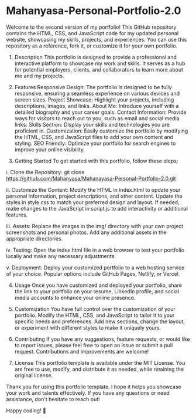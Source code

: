# Mahanyasa-Personal-Portfolio-2.0

Welcome to the second version of my portfolio! This GitHub repository contains the HTML, CSS, and JavaScript code for my updated personal website, showcasing my skills, projects, and experiences. You can use this repository as a reference, fork it, or customize it for your own portfolio.

1. Description
This portfolio is designed to provide a professional and interactive platform to showcase my work and skills. It serves as a hub for potential employers, clients, and collaborators to learn more about me and my projects.

2. Features
Responsive Design: The portfolio is designed to be fully responsive, ensuring a seamless experience on various devices and screen sizes.
Project Showcase: Highlight your projects, including descriptions, images, and links.
About Me: Introduce yourself with a detailed biography and your career goals.
Contact Information: Provide ways for visitors to reach out to you, such as email and social media links.
Skills Section: Display your skills and technologies you are proficient in.
Customization: Easily customize the portfolio by modifying the HTML, CSS, and JavaScript files to add your own content and styling.
SEO Friendly: Optimize your portfolio for search engines to improve your online visibility.

3. Getting Started
To get started with this portfolio, follow these steps:

  i. Clone the Repository:
    git clone https://github.com/Mahanyasa/Mahanayasa-Personal-Portfolio-2.0.git

  ii. Customize the Content:
    Modify the HTML in index.html to update your personal information, project descriptions, and other content.
    Update the styles in style.css to match your preferred design and layout.
    If needed, make changes to the JavaScript in script.js to add interactivity or additional features.

  iii. Assets:
    Replace the images in the img/ directory with your own project screenshots and personal photos.
    Add any additional assets in the appropriate directories.

  iv. Testing:
    Open the index.html file in a web browser to test your portfolio locally and make any necessary adjustments.

  v. Deployment:
    Deploy your customized portfolio to a web hosting service of your choice. Popular options include GitHub Pages, Netlify, or Vercel.

4. Usage
Once you have customized and deployed your portfolio, share the link to your portfolio on your resume, LinkedIn profile, and social media accounts to enhance your online presence.

5. Customization
You have full control over the customization of your portfolio. Modify the HTML, CSS, and JavaScript to tailor it to your specific needs and preferences. Add new sections, change the layout, or experiment with different styles to make it uniquely yours.

6. Contributing
If you have any suggestions, feature requests, or would like to report issues, please feel free to open an issue or submit a pull request. Contributions and improvements are welcome!

7. License
This portfolio template is available under the MIT License. You are free to use, modify, and distribute it as needed, while retaining the original license.

Thank you for using this portfolio template. I hope it helps you showcase your work and talents effectively. If you have any questions or need assistance, don't hesitate to reach out!

Happy coding! 🚀
